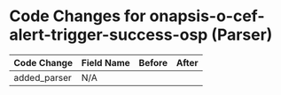 # Code Changes for onapsis-o-cef-alert-trigger-success-osp (Parser)

| Code Change | Field Name | Before | After |
|-------------|------------|--------|-------|
| added_parser | N/A |  |  |